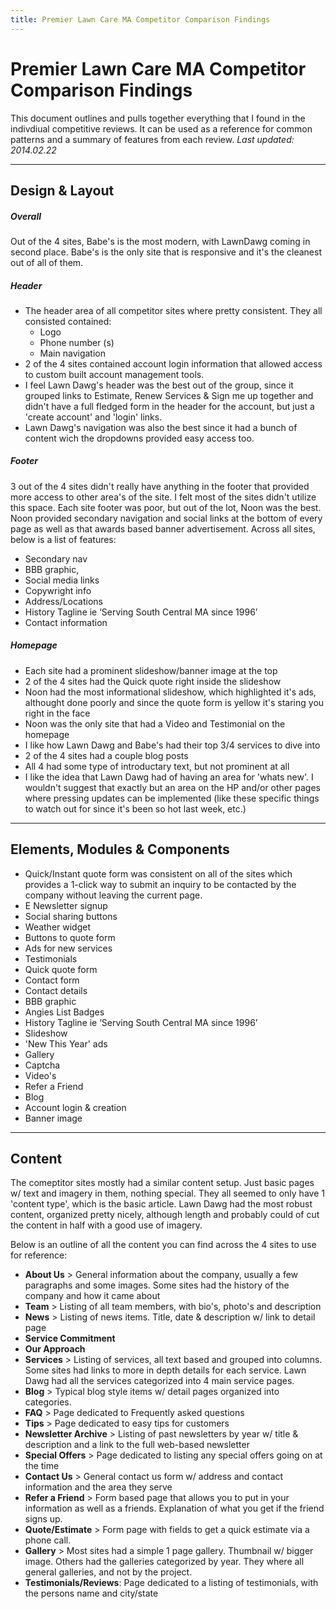 ```yaml
---
title: Premier Lawn Care MA Competitor Comparison Findings
---
```


# Premier Lawn Care MA Competitor Comparison Findings
This document outlines and pulls together everything that I found in the indivdiual competitive reviews. It can be used as a reference for common patterns and a summary of features from each review.
*Last updated: 2014.02.22*

---

## Design & Layout

##### Overall
Out of the 4 sites, Babe's is the most modern, with LawnDawg coming in second place. Babe's is the only site that is responsive and it's the cleanest out of all of them.

##### Header
- The header area of all competitor sites where pretty consistent. They all consisted contained:
	- Logo
	- Phone number (s)
	- Main navigation
- 2 of the 4 sites contained account login information that allowed access to custom built account management tools.
- I feel Lawn Dawg's header was the best out of the group, since it grouped links to Estimate, Renew Services & Sign me up together and didn't have a full fledged form in the header for the account, but just a 'create account' and 'login' links.
- Lawn Dawg's navigation was also the best since it had a bunch of content wich the dropdowns provided easy access too.

##### Footer
3 out of the 4 sites didn't really have anything in the footer that provided more access to other area's of the site. I felt most of the sites didn't utilize this space. Each site footer was poor, but out of the lot, Noon was the best. Noon provided secondary navigation and social links at the bottom of every page as well as that awards based banner advertisement. Across all sites, below is a list of features:

- Secondary nav
- BBB graphic,
- Social media links
- Copywright info
- Address/Locations
- History Tagline ie ‘Serving South Central MA since 1996’
- Contact information

##### Homepage
- Each site had a prominent slideshow/banner image at the top
- 2 of the 4 sites had the Quick quote right inside the slideshow
- Noon had the most informational slideshow, which highlighted it's ads, althought done poorly and since the quote form is yellow it's staring you right in the face
- Noon was the only site that had a Video and Testimonial on the homepage
- I like how Lawn Dawg and Babe's had their top 3/4 services to dive into
- 2 of the 4 sites had a couple blog posts
- All 4 had some type of introductary text, but not prominent at all
- I like the idea that Lawn Dawg had of having an area for 'whats new'. I wouldn't suggest that exactly but an area on the HP and/or other pages where pressing updates can be implemented (like these specific things to watch out for since it's been so hot last week, etc.)

---

## Elements, Modules & Components
- Quick/Instant quote form was consistent on all of the sites which provides a 1-click way to submit an inquiry to be contacted by the company without leaving the current page.
- E Newsletter signup
- Social sharing buttons
- Weather widget
- Buttons to quote form
- Ads for new services
- Testimonials
- Quick quote form
- Contact form
- Contact details
- BBB graphic
- Angies List Badges
- History Tagline ie ‘Serving South Central MA since 1996’
- Slideshow
- 'New This Year' ads
- Gallery
- Captcha
- Video's
- Refer a Friend
- Blog
- Account login & creation
- Banner image

---

## Content
The comeptitor sites mostly had a similar content setup. Just basic pages w/ text and imagery in them, nothing special. They all seemed to only have 1 'content type', which is the basic article. Lawn Dawg had the most robust content, organized pretty nicely, although length and probably could of cut the content in half with a good use of imagery.

Below is an outline of all the content you can find across the 4 sites to use for reference:

- **About Us** > General information about the company, usually a few paragraphs and some images. Some sites had the history of the company and how it came about
- **Team** > Listing of all team members, with bio's, photo's and description
- **News** > Listing of news items. Title, date & description w/ link to detail page
- **Service Commitment**
- **Our Approach**
- **Services** > Listing of services, all text based and grouped into columns. Some sites had links to more in depth details for each service. Lawn Dawg had all the services categorized into 4 main service pages.
- **Blog** > Typical blog style items w/ detail pages organized into categories.
- **FAQ** > Page dedicated to Frequently asked questions
- **Tips** > Page dedicated to easy tips for customers
- **Newsletter Archive** > Listing of past newsletters by year w/ title & description and a link to the full web-based newsletter
- **Special Offers** > Page dedicated to listing any special offers going on at the time
- **Contact Us** > General contact us form w/ address and contact information and the area they serve
- **Refer a Friend** > Form based page that allows you to put in your information as well as a friends. Explanation of what you get if the friend signs up.
- **Quote/Estimate** > Form page with fields to get a quick estimate via a phone call.
- **Gallery** > Most sites had a simple 1 page gallery. Thumbnail w/ bigger image. Others had the galleries categorized by year. They where all general galleries, and not by the project.
- **Testimonials/Reviews**: Page dedicated to a listing of testimonials, with the persons name and city/state
